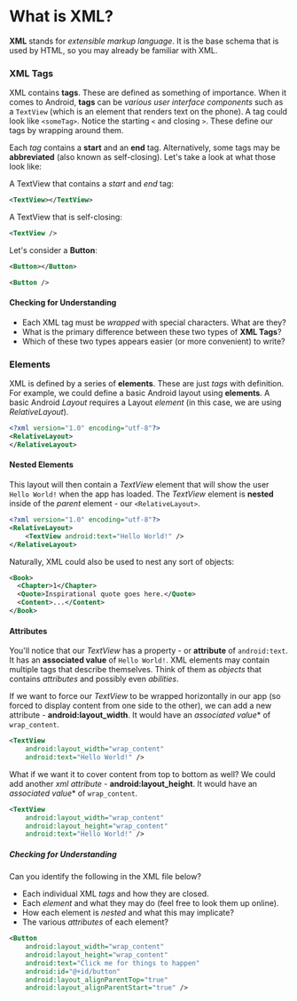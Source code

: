 # What is XML?

**XML** stands for *extensible markup language*. It is the base schema that is used by HTML, so you may already be familiar with XML.

### XML Tags

XML contains **tags**. These are defined as something of importance. When it comes to Android, **tags** can be *various user interface components* such as a `TextView` (which is an element that renders text on the phone). A tag could look like `<someTag>`. Notice the starting `<` and closing `>`. These define our tags by wrapping around them.

Each *tag* contains a **start** and an **end** tag. Alternatively, some tags may be **abbreviated** (also known as self-closing). Let's take a look at what those look like:

A TextView that contains a *start* and *end* tag:
```xml
<TextView></TextView>
```

A TextView that is self-closing:

```xml
<TextView />
```

Let's consider a **Button**:

```xml
<Button></Button>
```

```xml
<Button />
```

#### Checking for Understanding

* Each XML tag must be *wrapped* with special characters. What are they?
* What is the primary difference between these two types of **XML Tags**?
* Which of these two types appears easier (or more convenient) to write?

### Elements

XML is defined by a series of **elements**. These are just *tags* with definition. For example, we could define a basic Android layout using **elements**. A basic Android *Layout* requires a Layout *element* (in this case, we are using *RelativeLayout*).

```xml
<?xml version="1.0" encoding="utf-8"?>
<RelativeLayout>
</RelativeLayout>
```

#### Nested Elements

This layout will then contain a *TextView* element that will show the user `Hello World!` when the app has loaded. The *TextView* element is **nested** inside of the *parent* element - our `<RelativeLayout>`.

```xml
<?xml version="1.0" encoding="utf-8"?>
<RelativeLayout>
    <TextView android:text="Hello World!" />
</RelativeLayout>
```

Naturally, XML could also be used to nest any sort of objects:

```xml
<Book>
  <Chapter>1</Chapter>
  <Quote>Inspirational quote goes here.</Quote>
  <Content>...</Content>
</Book>
```

#### Attributes

You'll notice that our *TextView* has a property - or **attribute** of `android:text`. It has an **associated value** of `Hello World!`. XML elements may contain multiple tags that describe themselves. Think of them as *objects* that contains *attributes* and possibly even *abilities*.

If we want to force our *TextView* to be wrapped horizontally in our app (so forced to display content from one side to the other), we can add a new attribute - **android:layout_width**. It would have an *associated value** of `wrap_content`.

```xml
<TextView
    android:layout_width="wrap_content"
    android:text="Hello World!" />
```

What if we want it to cover content from top to bottom as well? We could add another *xml attribute* - **android:layout_height**. It would have an *associated value** of `wrap_content`.

```xml
<TextView
    android:layout_width="wrap_content"
    android:layout_height="wrap_content"
    android:text="Hello World!" />
```

##### Checking for Understanding

Can you identify the following in the XML file below?

- Each individual XML *tags* and how they are closed.
- Each *element* and what they may do (feel free to look them up online).
- How each element is *nested* and what this may implicate?
- The various *attributes* of each element?

```xml
<Button
    android:layout_width="wrap_content"
    android:layout_height="wrap_content"
    android:text="Click me for things to happen"
    android:id="@+id/button"
    android:layout_alignParentTop="true"
    android:layout_alignParentStart="true" />
```
